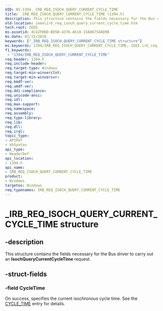 ```yaml
---
UID: NS:1394._IRB_REQ_ISOCH_QUERY_CURRENT_CYCLE_TIME
title: _IRB_REQ_ISOCH_QUERY_CURRENT_CYCLE_TIME (1394.h)
description: This structure contains the fields necessary for the Bus driver to carry out an IsochQueryCurrentCycleTime request.
old-location: ieee\irb_req_isoch_query_current_cycle_time.htm
tech.root: IEEE
ms.assetid: 4C42FB6D-BD5B-4376-A618-15AD6754AD9B
ms.date: 02/15/2018
keywords: ["_IRB_REQ_ISOCH_QUERY_CURRENT_CYCLE_TIME structure"]
ms.keywords: 1394/IRB_REQ_ISOCH_QUERY_CURRENT_CYCLE_TIME, IEEE.irb_req_isoch_query_current_cycle_time, IRB_REQ_ISOCH_QUERY_CURRENT_CYCLE_TIME, IRB_REQ_ISOCH_QUERY_CURRENT_CYCLE_TIME structure [Buses], _IRB_REQ_ISOCH_QUERY_CURRENT_CYCLE_TIME
f1_keywords:
 - "1394/IRB_REQ_ISOCH_QUERY_CURRENT_CYCLE_TIME"
req.header: 1394.h
req.include-header: 
req.target-type: Windows
req.target-min-winverclnt: 
req.target-min-winversvr: 
req.kmdf-ver: 
req.umdf-ver: 
req.ddi-compliance: 
req.unicode-ansi: 
req.idl: 
req.max-support: 
req.namespace: 
req.assembly: 
req.type-library: 
req.lib: 
req.dll: 
req.irql: 
topic_type:
- APIRef
- kbSyntax
api_type:
- HeaderDef
api_location:
- 1394.h
api_name:
- IRB_REQ_ISOCH_QUERY_CURRENT_CYCLE_TIME
product:
- Windows
targetos: Windows
req.typenames: IRB_REQ_ISOCH_QUERY_CURRENT_CYCLE_TIME
---
```


# _IRB_REQ_ISOCH_QUERY_CURRENT_CYCLE_TIME structure


## -description


 This structure contains the fields necessary for the Bus driver to carry out an
<b>IsochQueryCurrentCycleTime</b> request.


## -struct-fields




### -field CycleTime

On success, specifies the current isochronous cycle time. See the <a href="https://docs.microsoft.com/windows-hardware/drivers/ddi/1394/ns-1394-_cycle_time">CYCLE_TIME</a> entry for details.

